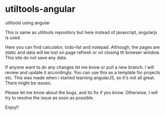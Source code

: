 # utiltools-angular
utiltools using angular

This is same as utiltools repository but here instead of javascript, angularjs is used.

Here you can find calculator, todo-list and notepad. Although, the pages are static and data will be lost on page refresh
or on closing th browser window. This site do not save any data. 

If anyone want to do any changes let me know or pull a new branch. I will review and update it accordingly.
You can use this as a template for projects etc. This was made when i started learning angularJS, so it's not all great. There might
be issues.

Please let me know about the bugs, and its fix if you know. Otherwise, I will try to resolve the issue as soon as possible.

Enjoy!!
